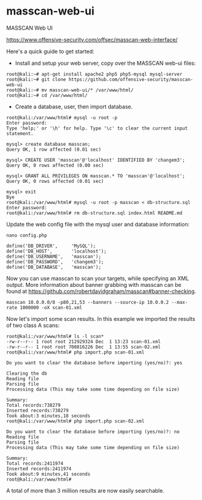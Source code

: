 # masscan-web-ui
MASSCAN Web UI

https://www.offensive-security.com/offsec/masscan-web-interface/

Here's a quick guide to get started:

* Install and setup your web server, copy over the MASSCAN web-ui files:

```
root@kali:~# apt-get install apache2 php5 php5-mysql mysql-server
root@kali:~# git clone https://github.com/offensive-security/masscan-web-ui
root@kali:~# mv masscan-web-ui/* /var/www/html/
root@kali:~# cd /var/www/html/
```

* Create a database, user, then import database.

```
root@kali:/var/www/html# mysql -u root -p
Enter password: 
Type 'help;' or '\h' for help. Type '\c' to clear the current input statement.

mysql> create database masscan;
Query OK, 1 row affected (0.01 sec)

mysql> CREATE USER 'masscan'@'localhost' IDENTIFIED BY 'changem3';
Query OK, 0 rows affected (0.00 sec)

mysql> GRANT ALL PRIVILEGES ON masscan.* TO 'masscan'@'localhost';
Query OK, 0 rows affected (0.01 sec)

mysql> exit
Bye
root@kali:/var/www/html# mysql -u root -p masscan < db-structure.sql 
Enter password: 
root@kali:/var/www/html# rm db-structure.sql index.html README.md
```

Update the web config file with the mysql user and database information:

```
nano config.php

define('DB_DRIVER',     'MySQL');
define('DB_HOST',       'localhost');
define('DB_USERNAME',   'masscan');
define('DB_PASSWORD',   'changem3');
define('DB_DATABASE',   'masscan');
```

Now you can use masscan to scan your targets, while specifying an XML output. More information about banner grabbing with masscan can be found at https://github.com/robertdavidgraham/masscan#banner-checking.

```
masscan 10.0.0.0/8 -p80,21,53 --banners --source-ip 10.0.0.2 --max-rate 1000000 -oX scan-01.xml
```

Now let's import some scan results. In this example we imported the results of two class A scans:

```
root@kali:/var/www/html# ls -l scan*
-rw-r--r-- 1 root root 212929324 Dec  1 13:23 scan-01.xml
-rw-r--r-- 1 root root 700816226 Dec  1 13:55 scan-02.xml
root@kali:/var/www/html# php import.php scan-01.xml 

Do you want to clear the database before importing (yes/no)?: yes

Clearing the db
Reading file
Parsing file
Processing data (This may take some time depending on file size)

Summary:
Total records:738279
Inserted records:738279
Took about:3 minutes,18 seconds
root@kali:/var/www/html# php import.php scan-02.xml 

Do you want to clear the database before importing (yes/no)?: no
Reading file
Parsing file
Processing data (This may take some time depending on file size)

Summary:
Total records:2411974
Inserted records:2411974
Took about:9 minutes,41 seconds
root@kali:/var/www/html# 
```
A total of more than 3 million results are now easily searchable. 
